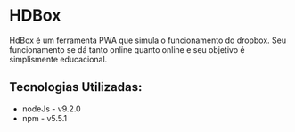 # HDBox

HdBox é um ferramenta PWA que simula o funcionamento do dropbox. Seu funcionamento se dá tanto online
quanto online e seu objetivo é simplismente educacional.

## Tecnologias Utilizadas:

* nodeJs - v9.2.0
* npm - v5.5.1

